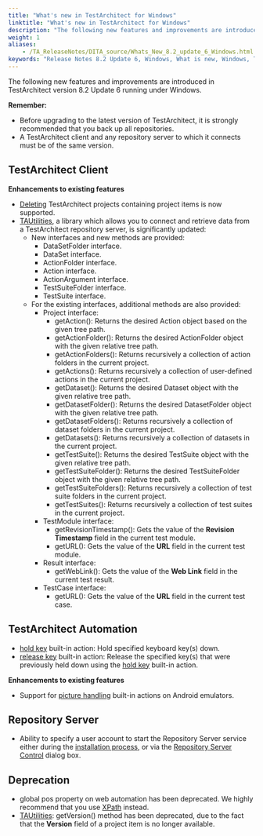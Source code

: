 ```yaml
--- 
title: "What's new in TestArchitect for Windows"
linktitle: "What's new in TestArchitect for Windows"
description: "The following new features and improvements are introduced in TestArchitect version 8.2 Update 6 running under Windows."
weight: 1
aliases: 
    - /TA_ReleaseNotes/DITA_source/Whats_New_8.2_update_6_Windows.html
keywords: "Release Notes 8.2 Update 6, Windows, What is new, Windows, TestArchitect 8.2 Update 6, TestArchitect 8.2 Update 6, what is new, Windows"
---
```


The following new features and improvements are introduced in TestArchitect version 8.2 Update 6 running under Windows.

**Remember:**

-   Before upgrading to the latest version of TestArchitect, it is strongly recommended that you back up all repositories.
-   A TestArchitect client and any repository server to which it connects must be of the same version.

## TestArchitect Client

**Enhancements to existing features**

-   [Deleting](/TA_Help/Topics/Projects_and_project_items_delete_project.html) TestArchitect projects containing project items is now supported.
-   [TAUtilities](/TA_Tutorials/Topics/TAUtilities_overview.html), a library which allows you to connect and retrieve data from a TestArchitect repository server, is significantly updated:
    -   New interfaces and new methods are provided:
        -   DataSetFolder interface.
        -   DataSet interface.
        -   ActionFolder interface.
        -   Action interface.
        -   ActionArgument interface.
        -   TestSuiteFolder interface.
        -   TestSuite interface.
    -   For the existing interfaces, additional methods are also provided:
        -   Project interface:
            -   getAction\(\): Returns the desired Action object based on the given tree path.
            -   getActionFolder\(\): Returns the desired ActionFolder object with the given relative tree path.
            -   getActionFolders\(\): Returns recursively a collection of action folders in the current project.
            -   getActions\(\): Returns recursively a collection of user-defined actions in the current project.
            -   getDataset\(\): Returns the desired Dataset object with the given relative tree path.
            -   getDatasetFolder\(\): Returns the desired DatasetFolder object with the given relative tree path.
            -   getDatasetFolders\(\): Returns recursively a collection of dataset folders in the current project.
            -   getDatasets\(\): Returns recursively a collection of datasets in the current project.
            -   getTestSuite\(\): Returns the desired TestSuite object with the given relative tree path.
            -   getTestSuiteFolder\(\): Returns the desired TestSuiteFolder object with the given relative tree path.
            -   getTestSuiteFolders\(\): Returns recursively a collection of test suite folders in the current project.
            -   getTestSuites\(\): Returns recursively a collection of test suites in the current project.
        -   TestModule interface:
            -   getRevisionTimestamp\(\): Gets the value of the **Revision Timestamp** field in the current test module.
            -   getURL\(\): Gets the value of the **URL** field in the current test module.
        -   Result interface:
            -   getWebLink\(\): Gets the value of the **Web Link** field in the current test result.
        -   TestCase interface:
            -   getURL\(\): Gets the value of the **URL** field in the current test case.

## TestArchitect Automation

-   [hold key](/TA_Automation/Topics/bia_hold_key.html) built-in action: Hold specified keyboard key\(s\) down.
-   [release key](/TA_Automation/Topics/bia_release_key.html) built-in action: Release the specified key\(s\) that were previously held down using the [hold key](/TA_Automation/Topics/bia_hold_key.html) built-in action.

**Enhancements to existing features**

-   Support for [picture handling](/TA_Automation/Topics/aut_app_testing_mobile_web_emulator_automation.html#section.Android_emu_bia) built-in actions on Android emulators.

## Repository Server

-   Ability to specify a user account to start the Repository Server service either during the [installation process](/TA_Administration/Topics/adm_changing_OS_account_installation.html), or via the [Repository Server Control](/TA_Administration/Topics/adm_changing_OS_account_RS_dlg.html) dialog box.

## Deprecation

-   global pos property on web automation has been deprecated. We highly recommend that you use [XPath](/TA_Help/Topics/prop_xpath.html) instead.
-   [TAUtilities](/TA_Tutorials/Topics/TAUtilities_overview.html): getVersion\(\) method has been deprecated, due to the fact that the **Version** field of a project item is no longer available.


